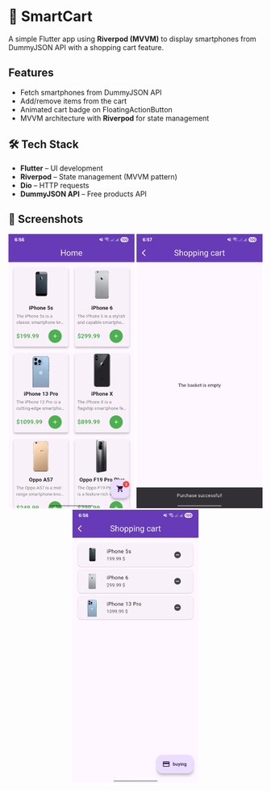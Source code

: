 # 📱 SmartCart

A simple Flutter app using **Riverpod (MVVM)** to display smartphones from DummyJSON API with a shopping cart feature.

## Features
- Fetch smartphones from DummyJSON API
- Add/remove items from the cart
- Animated cart badge on FloatingActionButton
- MVVM architecture with **Riverpod** for state management

## 🛠 Tech Stack
- **Flutter** – UI development
- **Riverpod** – State management (MVVM pattern)
- **Dio** – HTTP requests
- **DummyJSON API** – Free products API

## 📸 Screenshots

<p align="center">
  <img src="screenshots/screenshot_home.png" width="250"/>
  <img src="screenshots/screenshot_cart_empty.png" width="250"/>
  <img src="screenshots/screenshot_cart_items.png" width="250"/>
</p>

